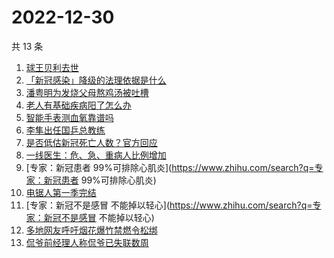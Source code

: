 # 2022-12-30

共 13 条

<!-- BEGIN -->
<!-- 最后更新时间 Fri Dec 30 2022 12:09:05 GMT+0800 (China Standard Time) -->

1. [球王贝利去世](https://www.zhihu.com/search?q=球王贝利去世)
1. [「新冠感染」降级的法理依据是什么](https://www.zhihu.com/search?q=「新冠感染」降级的法理依据是什么)
1. [潘粤明为发烧父母熬鸡汤被吐槽](https://www.zhihu.com/search?q=潘粤明为发烧父母熬鸡汤被吐槽)
1. [老人有基础疾病阳了怎么办](https://www.zhihu.com/search?q=老人有基础疾病阳了怎么办)
1. [智能手表测血氧靠谱吗](https://www.zhihu.com/search?q=智能手表测血氧靠谱吗)
1. [李隼出任国乒总教练](https://www.zhihu.com/search?q=李隼出任国乒总教练)
1. [是否低估新冠死亡人数？官方回应](https://www.zhihu.com/search?q=是否低估新冠死亡人数？官方回应)
1. [一线医生：危、急、重病人比例增加](https://www.zhihu.com/search?q=一线医生：危、急、重病人比例增加)
1. [专家：新冠患者
   99%可排除心肌炎](https://www.zhihu.com/search?q=专家：新冠患者
   99%可排除心肌炎)
1. [电锯人第一季完结](https://www.zhihu.com/search?q=电锯人第一季完结)
1. [专家：新冠不是感冒
   不能掉以轻心](https://www.zhihu.com/search?q=专家：新冠不是感冒 不能掉以轻心)
1. [多地网友呼吁烟花爆竹禁燃令松绑](https://www.zhihu.com/search?q=多地网友呼吁烟花爆竹禁燃令松绑)
1. [侃爷前经理人称侃爷已失联数周](https://www.zhihu.com/search?q=侃爷前经理人称侃爷已失联数周)

<!-- END -->
